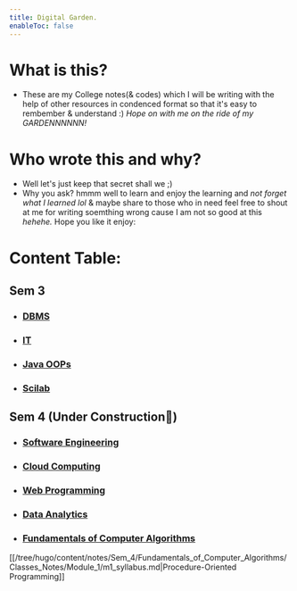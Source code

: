 ```yaml
---
title: Digital Garden.
enableToc: false
---
```


# What is this?
- These are my College notes(& codes) which I will be writing with the help of other resources in condenced format so that it's easy to rembember & understand :) _Hope on with me on the ride of my GARDENNNNNN!_

# Who wrote this and why?
- Well let's just keep that secret shall we ;)
- Why you ask? hmmm well to learn and enjoy the learning and _not forget what I learned lol_ & maybe share to those who in need feel free to shout at me for writing soemthing wrong cause I am not so good at this *hehehe.* Hope you like it enjoy:

# Content Table:

## Sem 3
- ### [DBMS](/tree/hugo/content/notes/Sem_3/DBMS/Classes_Notes/m1_syllabus.md)
- ### [IT](/tree/hugo/content/notes/Sem_3/IT/IT_Index.md)
- ### [Java OOPs](/tree/hugo/content/notes/Sem_3/Java_OOPs/Java_Index.md)
- ### [Scilab](/tree/hugo/content/notes/Sem_3/Scilab/Scilab_Index.md)

## Sem 4 (Under Construction🚧)
- ### [Software Engineering](/tree/hugo/content/notes/Sem_4/Software_Engineering/Classes_Notes/Module_1/m1_syllabus.md)
- ### [Cloud Computing](/tree/hugo/content/notes/Sem_4/Cloud_Computing/Classes_Notes/Module_1/m1_syllabus.md)
- ### [Web Programming](/tree/hugo/content/notes/Sem_4/Web_Programming/Classes_Notes/Module_1/m1_syllabus.md)
- ### [Data Analytics](/tree/hugo/content/notes/Sem_4/Data_Analytics/Classes_Notes/Module_1/m1_syllabus.md)
- ### [Fundamentals of Computer Algorithms](/tree/hugo/content/notes/Sem_4/Fundamentals_of_Computer_Algorithms/Classes_Notes/Module_1/m1_syllabus.md)

[[/tree/hugo/content/notes/Sem_4/Fundamentals_of_Computer_Algorithms/Classes_Notes/Module_1/m1_syllabus.md|Procedure-Oriented Programming]]
